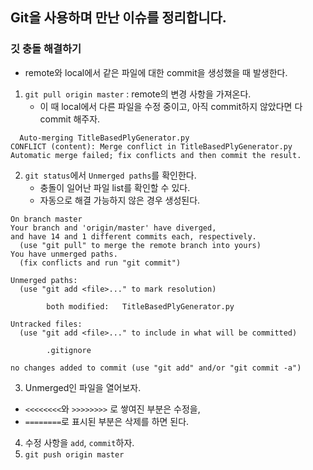 ## Git을 사용하며 만난 이슈를 정리합니다.

### 깃 충돌 해결하기
* remote와 local에서 같은 파일에 대한 commit을 생성했을 때 발생한다.
1. `git pull origin master` : remote의 변경 사항을 가져온다.  
    * 이 때 local에서 다른 파일을 수정 중이고, 아직 commit하지 않았다면 다 commit 해주자.
```
  Auto-merging TitleBasedPlyGenerator.py
CONFLICT (content): Merge conflict in TitleBasedPlyGenerator.py
Automatic merge failed; fix conflicts and then commit the result.
```
2. `git status`에서 `Unmerged paths`를 확인한다.
    * 충돌이 일어난 파일 list를 확인할 수 있다.
    * 자동으로 해결 가능하지 않은 경우 생성된다.
```
On branch master
Your branch and 'origin/master' have diverged,
and have 14 and 1 different commits each, respectively.
  (use "git pull" to merge the remote branch into yours)
You have unmerged paths.
  (fix conflicts and run "git commit")

Unmerged paths:
  (use "git add <file>..." to mark resolution)

        both modified:   TitleBasedPlyGenerator.py

Untracked files:
  (use "git add <file>..." to include in what will be committed)

        .gitignore

no changes added to commit (use "git add" and/or "git commit -a")

```
3. Unmerged인 파일을 열어보자.
* `<<<<<<<<`와 `>>>>>>>>` 로 쌓여진 부분은 수정을,
* `========`로 표시된 부분은 삭제를 하면 된다.

4. 수정 사항을 `add`, `commit`하자.
5. `git push origin master`
